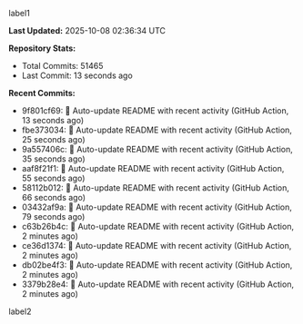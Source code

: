 
label1 
<!-- ACTIVITY_START -->
**Last Updated:** 2025-10-08 02:36:34 UTC

**Repository Stats:**
- Total Commits: 51465
- Last Commit: 13 seconds ago

**Recent Commits:**
- 9f801cf69: 🤖 Auto-update README with recent activity (GitHub Action, 13 seconds ago)
- fbe373034: 🤖 Auto-update README with recent activity (GitHub Action, 25 seconds ago)
- 9a557406c: 🤖 Auto-update README with recent activity (GitHub Action, 35 seconds ago)
- aaf8f21f1: 🤖 Auto-update README with recent activity (GitHub Action, 55 seconds ago)
- 58112b012: 🤖 Auto-update README with recent activity (GitHub Action, 66 seconds ago)
- 03432af9a: 🤖 Auto-update README with recent activity (GitHub Action, 79 seconds ago)
- c63b26b4c: 🤖 Auto-update README with recent activity (GitHub Action, 2 minutes ago)
- ce36d1374: 🤖 Auto-update README with recent activity (GitHub Action, 2 minutes ago)
- db02be4f3: 🤖 Auto-update README with recent activity (GitHub Action, 2 minutes ago)
- 3379b28e4: 🤖 Auto-update README with recent activity (GitHub Action, 2 minutes ago)
<!-- ACTIVITY_END -->

label2
